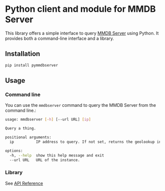 # Python client and module for MMDB Server

This library offers a simple interface to query [MMDB Server](https://github.com/adulau/mmdb-server) using Python.
It provides both a command-line interface and a library.

## Installation

```bash
pip install pymmdbserver
```

## Usage

### Command line

You can use the `mmdbserver` command to query the MMDB Server from the command line.:

```bash
usage: mmdbserver [-h] [--url URL] [ip]

Query a thing.

positional arguments:
  ip          IP address to query. If not set, returns the geolookup information from the client IP.

options:
  -h, --help  show this help message and exit
  --url URL   URL of the instance.
```

### Library

See [API Reference](https://pymmdbserver.readthedocs.io/en/latest/api_reference.html)
